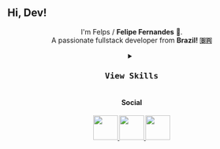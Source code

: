 ## Hi, Dev! 

<p align="center">
  I'm Felps / <strong>Felipe Fernandes</strong> 👋. <br>
  A passionate fullstack developer from <strong>Brazil<strong>! 🇧🇷 
  
 </p>

<div align="center">
<details>
      <summary>
         <kbd><h3>View Skills</h3><kbd>
      </summary>

           
<h4>Programming languages</h4>
           
[![My Skills](https://skillicons.dev/icons?i=js,ts,py&perline=5)](https://skillicons.dev)

<h4>Front-end</h4>

[![My Skills](https://skillicons.dev/icons?i=html,css,tailwind,react&perline=5)](https://skillicons.dev)

<h4>Back-end</h4>

[![My Skills](https://skillicons.dev/icons?i=nodejs,aws,azure,postgres,mysql,docker&perline=6)](https://skillicons.dev)

<h4>Other</h4>

[![My Skills](https://skillicons.dev/icons?i=git,github,linux)](https://skillicons.dev)
           
</div>

<div align="center"> 
  <h4>Social</h4>

  <a href="#">
    <img src="https://cdn-icons-png.flaticon.com/512/1377/1377213.png" width="50px" />
  </a>
  <a href="#">
    <img src="https://cdn-icons-png.flaticon.com/512/4494/4494489.png" width="50px" />
  </a>
  
   <a href="#">
    <img src="https://cdn-icons-png.flaticon.com/512/4494/4494737.png" width="50px" />
  </a>
  
 
</div>
<br>
